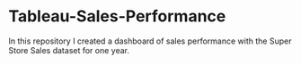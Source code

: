 # Tableau-Sales-Performance
In this repository I created a dashboard of sales performance with the Super Store Sales dataset for one year.
